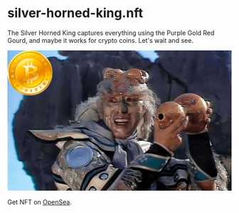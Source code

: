 # silver-horned-king.nft

The Silver Horned King captures everything using the Purple Gold Red Gourd, and maybe it works for crypto coins. Let's wait and see.

![](https://raw.githubusercontent.com/dr-crypto/silver-horned-king.nft/master/build/shk-btc.svg)

Get NFT on [OpenSea](https://opensea.io/collection/the-silver-horned-king).
